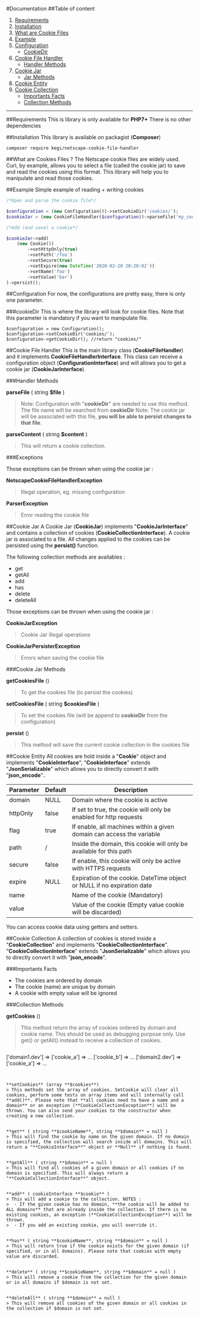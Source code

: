 #Documentation
##Table of content

1. [Requirements](#requirements)
2. [Installation](#installation)
3. [What are Cookie Files](#what-are-cookies-file)
4. [Example](#example)
5. [Configuration](#configuration)
	* [CookieDir](#configuration_cookiedir)
6. [Cookie File Handler](#cookiefilehandler)
	* [Handler Methods](#cookiefilehandler_methods)
7. [Cookie Jar](#cookie-jar)
    * [Jar Methods](#cookie-jar_methods)
8. [Cookie Entity](#cookie-entity)
9. [Cookie Collection](#cookie-collection)
	* [Importants Facts](#cookie-collection_importants-facts)
	* [Collection Methods](#cookie-collection_methods)

----------
<a name="requirements"></a>
##Requirements
This is library is only available for **PHP7+**
There is no other dependencies

<a name="installation"></a>
##Installation
This library is available on packagist (**Composer**)
```shell
composer require kegi/netscape-cookie-file-handler
```
<a name="what-are-cookies-file"></a>
##What are Cookies Files ?
The Netscape cookie files are widely used. Curl, by example, allows you to select a file (called the cookie jar) to save and read the cookies using this format. This library will help you to manipulate and read those cookies.

<a name="example"></a>
##Example
Simple example of reading + writing cookies

```php
/*Open and parse the cookie file*/

$configuration = (new Configuration())->setCookieDir('cookies/');
$cookieJar = (new CookieFileHandler($configuration))->parseFile('my_cookie_file');

/*Add (and save) a cookie*/

$cookieJar->add(
    (new Cookie())
        ->setHttpOnly(true)
        ->setPath('/foo')
        ->setSecure(true)
        ->setExpire(new DateTime('2020-02-20 20:20:02'))
        ->setName('foo')
        ->setValue('bar')
)->persist();
```

<a name="configuration"></a>
##Configuration
For now, the configurations are pretty easy, there is only one parameter.

<a name="configuration_cookiedir"></a>
###cookieDir
This is where the library will look for cookie files. Note that this parameter is mandatory if you want to manipulate file.
```
$configuration = new Configuration();
$configuration->setCookieDir('cookies/');
$configuration->getCookieDir(); //return "cookies/"
```

<a name="cookiefilehandler"></a>
##Cookie File Handler
This is the main library class (**CookieFileHandler**) and it implements **CookieFileHandlerInterface**. This class can receive a configuration object (**ConfigurationInterface**) and will allows you to get a cookie jar (**CookieJarInterface**).

<a name="cookiefilehandler_methods"></a>
###Handler Methods

**parseFile** ( string **$file** )
> Note: Configuration with "**cookieDir**" are needed to use this method. The file name will be searched from **cookieDir**
> Note: The cookie jar will be associated with this file, **you will be able to persist changes to that file**.

**parseContent** ( string **$content** )
> This will return a cookie collection.

###Exceptions

Those exceptions can be thrown when using the cookie jar :

**NetscapeCookieFileHandlerException**
> Illegal operation, eg. missing configuration

**ParserException**
> Error reading the cookie file

<a name="cookie-jar"></a>
##Cookie Jar
A Cookie Jar (**CookieJar**) implements "**CookieJarInterface**" and contains a collection of cookies (**CookieCollectionInterface**). A cookie jar is associated to a file. All changes applied to the cookies can be persisted using the **persist()** function.

The following collection methods are availables :

 - get
 - getAll
 - add
 - has
 - delete
 - deleteAll


Those exceptions can be thrown when using the cookie jar :

**CookieJarException**
> Cookie Jar illegal operations

**CookieJarPersisterException**
> Errors when saving the cookie file

<a name="cookie-jar_methods"></a>
###Cookie Jar Methods

**getCookiesFile** ()
> To get the cookies file (to persist the cookies)

**setCookiesFile** ( string **$cookiesFile** )
> To set the cookies file (will be append to **cookieDir** from the configuration)

**persist** ()
> This method will save the current cookie collection in the cookies file

<a name="cookie-entity"></a>
##Cookie Entity
All cookies are hold inside a "**Cookie**" object and implements "**CookieInterface**", "**CookieInterface**" extends "**JsonSerializable**" which  allows you to directly convert it with "**json_encode**"..

| Parameter | Default | Description
| --- | --- | ---
| domain | NULL | Domain where the cookie is active
| httpOnly | false | If set to true, the cookie will only be enabled for http requests
| flag | true | If enable, all machines within a given domain can access the variable
| path | / | Inside the domain, this cookie will only be available for this path
| secure | false | If enable, this cookie will only be active with HTTPS requests
| expire | NULL | Expiration of the cookie. DateTime object or NULL if no expiration date
| name |  | Name of the cookie (Mandatory) |
| value |  | Value of the cookie (Empty value cookie will be discarded) |

You can access cookie data using getters and setters.


<a name="cookie-collection"></a>
##Cookie Collection
A collection of cookies is stored inside a "**CookieCollection**" and implements "**CookieCollectionInterface**". "**CookieCollectionInterface**" extends "**JsonSerializable**" which  allows you to directly convert it with "**json_encode**".

<a name="cookie-collection_importants-facts"></a>
###Importants Facts
 - The cookies are ordered by domain
 - The cookie (name) are unique by  domain
 - A cookie with empty value will be ignored

<a name="cookie-collection_methods"></a>
###Collection Methods

**getCookies** ()
> This method return the array of cookies ordered by domain and cookie name. This should be used as debugging purpose only. Use get() or getAll() instead to receive a collection of cookies.
> ```
['domain1.dev'] =>
    ['cookie_a'] => ...
    ['cookie_b'] => ...
['domain2.dev'] =>
    ['cookie_a'] => ...
 ```


**setCookies** (array **$cookies**)
> This methods set the array of cookies. SetCookie will clear all cookies, perform some tests on array items and will internally call **add()**. Please note that **all cookies need to have a name and a domain** or an exception (**CookieCollectionException**) will be thrown. You can also send your cookies to the constructor when creating a new collection.


**get** ( string **$cookieName**, string **$domain** = null )
> This will find the cookie by name on the given domain. If no domain is specified, the collection will search inside all domains. This will return a "**CookieInterface**" object or **Null** if nothing is found.


**getAll** ( string **$domain** = null )
> This will find all cookies of a given domain or all cookies if no domain is specified. This will always return a "**CookieCollectionInterface**" object.


**add** ( cookieInterface **$cookie** )
> This will add a cookie to the collection. NOTES :
>  - If the given cookie has no domain, **the cookie will be added to ALL domains** that are already inside the collection. If there is no existing cookies, an exception (**CookieCollectionException**) will be thrown.
>  - If you add an existing cookie, you will override it.


**has** ( string **$cookieName**, string **$domain** = null )
> This will return true if the cookie exists for the given domain (if specified, or in all domains). Please note that cookies with empty value are discarded.


**delete** ( string **$cookieName**, string **$domain** = null )
> This will remove a cookie from the collection for the given domain or in all domains if $domain is not set.


**deleteAll** ( string **$domain** = null )
> This will remove all cookies of the given domain or all cookies in the collection if $domain is not set.
